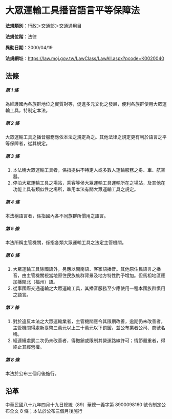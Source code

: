 # 大眾運輸工具播音語言平等保障法




**法規類別**：行政＞交通部＞交通通用目

**法規位階**：法律

**異動日期**：2000/04/19  

**法規網址**：https://law.moj.gov.tw/LawClass/LawAll.aspx?pcode=K0020040



## 法條
##### 第 1 條
為維護國內各族群地位之實質對等，促進多元文化之發展，便利各族群使用大眾運輸工具，特制定本法。

##### 第 2 條
大眾運輸工具之播音服務應依本法之規定為之。其他法律之規定更有利於語言之平等保障者，從其規定。

##### 第 3 條
1. 本法稱大眾運輸工具者，係指提供不特定人或多數人運輸服務之舟、車、航空器。
1. 停泊大眾運輸工具之場站，乘客等侯大眾運輸工具運輸所在之場站，及其他在功能上具有類似性之場所，準用本法有關大眾運輸工具之規定。

##### 第 4 條
本法稱語言者，係指國內各不同族群所慣用之語言。

##### 第 5 條
本法所稱主管機關，係指各類大眾運輸工具之法定主管機關。

##### 第 6 條
1. 大眾運輸工具除國語外，另應以閩南語、客家語播音。其他原住民語言之播音，由主管機關視當地原住民族族群背景及地方特性酌予增加。但馬祖地區應加播閩北（福州）語。
1. 從事國際交通運輸之大眾運輸工具，其播音服務至少應使用一種本國族群慣用之語言。

##### 第 7 條
1. 對於違反本法之大眾運輸業者，主管機關應令其限期改善，逾期仍未改善者，主管機關得處新臺幣三萬元以上三十萬元以下罰鍰，並公布業者公司、商號名稱。
1. 經連續處罰二次仍未改善者，得撤銷或限制其營運路線許可；情節嚴重者，得終止其經營權。

##### 第 8 條
本法於公布三個月後施行。

## 沿革
中華民國八十九年四月十九日總統（89）華總一義字第 8900098160 號令制定公布全文 8  條；本法於公布三個月後施行
